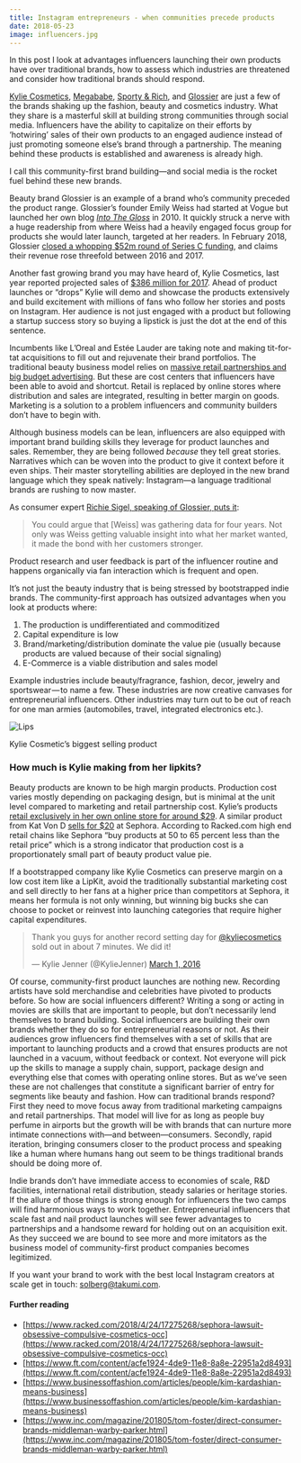 ```yaml
---
title: Instagram entrepreneurs - when communities precede products
date: 2018-05-23
image: influencers.jpg
---
```


In this post I look at advantages influencers launching their own products have over traditional
brands, how to assess which industries are threatened and consider how traditional brands
should respond.

[Kylie Cosmetics](https://www.instagram.com/kyliecosmetics/),
[Megababe](https://www.instagram.com/megababe/), [Sporty & Rich](http://www.sportyandrich.com), and
[Glossier](https://www.glossier.com) are just a few of the brands shaking up the fashion, beauty and
cosmetics industry. What they share is a masterful skill at building strong communities through
social media. Influencers have the ability to capitalize on their efforts by ‘hotwiring’ sales of
their own products to an engaged audience instead of just promoting someone else’s brand through a
partnership. The meaning behind these products is established and awareness is already high.

I call this community-first brand building—and social media is the rocket fuel behind these new
brands.

Beauty brand Glossier is an example of a brand who’s community preceded the product range.
Glossier’s founder Emily Weiss had started at Vogue but launched her own blog
[_Into The Gloss_](https://intothegloss.com) in 2010. It quickly struck a nerve with a huge
readership from where Weiss had a heavily engaged focus group for products she would later launch,
targeted at her readers. In February 2018, Glossier
[closed a whopping $52m round of Series C funding](https://techcrunch.com/2018/01/22/la-investors-smell-a-winner-in-direct-to-consumer-perfumer-skylar-body/),
and claims their revenue rose threefold between 2016 and 2017.

Another fast growing brand you may have heard of, Kylie Cosmetics, last year reported projected
sales of
[$386 million for 2017](http://wwd.com/beauty-industry-news/beauty-features/kylie-jenner-cosmetics-to-become-billion-dollar-brand-10959016/).
Ahead of product launches or “drops” Kylie will demo and showcase the products extensively and build
excitement with millions of fans who follow her stories and posts on Instagram. Her audience is not
just engaged with a product but following a startup success story so buying a lipstick is just the
dot at the end of this sentence.

Incumbents like L’Oreal and Estée Lauder are taking note and making tit-for-tat acquisitions to fill
out and rejuvenate their brand portfolios. The traditional beauty business model relies on
[massive retail partnerships and big budget advertising](https://stratechery.com/2016/dollar-shave-club-and-the-disruption-of-everything/).
But these are cost centers that influencers have been able to avoid and shortcut. Retail is replaced
by online stores where distribution and sales are integrated, resulting in better margin on goods.
Marketing is a solution to a problem influencers and community builders don’t have to begin with.

Although business models can be lean, influencers are also equipped with important brand building
skills they leverage for product launches and sales. Remember, they are being followed _because_
they tell great stories. Narratives which can be woven into the product to give it context before it
even ships. Their master storytelling abilities are deployed in the new brand language which they
speak natively: Instagram—a language traditional brands are rushing to now master.

As consumer expert
[Richie Sigel, speaking of Glossier, puts it](https://couriermedia.co/2017/10/10/emily-weiss-glossiers-architect-content-community-content/):

> You could argue that \[Weiss\] was gathering data for four years. Not only was Weiss getting
> valuable insight into what her market wanted, it made the bond with her customers stronger.

Product research and user feedback is part of the influencer routine and happens organically via fan
interaction which is frequent and open.

It’s not just the beauty industry that is being stressed by bootstrapped indie brands. The
community-first approach has outsized advantages when you look at products where:

1. The production is undifferentiated and commoditized
2. Capital expenditure is low
3. Brand/marketing/distribution dominate the value pie (usually because products are valued because
   of their social signaling)
4. E-Commerce is a viable distribution and sales model

Example industries include beauty/fragrance, fashion, decor, jewelry and sportswear — to name a few.
These industries are now creative canvases for entrepreneurial influencers. Other industries may
turn out to be out of reach for one man armies (automobiles, travel, integrated electronics etc.).

<img src="https://cdn-images-1.medium.com/max/1600/1*rdPOkhF9XAuiG1wEoDGFfg.png" alt="Lips">

Kylie Cosmetic’s biggest selling product

### How much is Kylie making from her lipkits?

Beauty products are known to be high margin products. Production cost varies mostly depending on
packaging design, but is minimal at the unit level compared to marketing and retail partnership
cost. Kylie’s products
[retail exclusively in her own online store for around $29](https://www.kyliecosmetics.com/collections/lips/products/candy-k).
A similar product from Kat Von D
[sells for $20](https://www.sephora.com/product/everlasting-love-liquid-lipstick-P384954?skuId=1914522&om_mmc=ppc-GG_381463959_27499870479_pla-181458049959_1887926_97594845039_1023191_c&om_mmc=aff-linkshare-redirect-TnL5HPStwNw&country_switch=us&lang=en&gclid=COmDuYzEsdQCFZdXDQodp5YMOQ&gclsrc=aw.ds&c3ch=Linkshare&c3nid=TnL5HPStwNw&affid=TnL5HPStwNw-9JNUmWZv0w27RD0Dz.N.EQ&ranEAID=TnL5HPStwNw&ranMID=2417&ranSiteID=TnL5HPStwNw-9JNUmWZv0w27RD0Dz.N.EQ&ranLinkID=10-1&browserdefault=true)
at Sephora. According to Racked.com high end retail chains like Sephora “buy products at 50 to 65
percent less than the retail price” which is a strong indicator that production cost is a
proportionately small part of beauty product value pie.

If a bootstrapped company like Kylie Cosmetics can preserve margin on a low cost item like a LipKit,
avoid the traditionally substantial marketing cost and sell directly to her fans at a higher price
than competitors at Sephora, it means her formula is not only winning, but winning big bucks she can
choose to pocket or reinvest into launching categories that require higher capital expenditures.

<blockquote class="twitter-tweet" data-lang="en"><p lang="en" dir="ltr">Thank you guys for another record setting day for <a href="https://twitter.com/kyliecosmetics?ref_src=twsrc%5Etfw">@kyliecosmetics</a> sold out in about 7 minutes. We did it!</p>&mdash; Kylie Jenner (@KylieJenner) <a href="https://twitter.com/KylieJenner/status/704540705721430017?ref_src=twsrc%5Etfw">March 1, 2016</a></blockquote>

Of course, community-first product launches are nothing new. Recording artists have sold merchandise
and celebrities have pivoted to products before. So how are social influencers different? Writing a
song or acting in movies are skills that are important to people, but don’t necessarily lend
themselves to brand building. Social influencers are building their own brands whether they do so
for entrepreneurial reasons or not. As their audiences grow influencers find themselves with a set
of skills that are important to launching products and a crowd that ensures products are not
launched in a vacuum, without feedback or context. Not everyone will pick up the skills to manage a
supply chain, support, package design and everything else that comes with operating online stores.
But as we’ve seen these are not challenges that constitute a significant barrier of entry for
segments like beauty and fashion. How can traditional brands respond? First they need to move focus
away from traditional marketing campaigns and retail partnerships. That model will live for as long
as people buy perfume in airports but the growth will be with brands that can nurture more intimate
connections with—and between—consumers. Secondly, rapid iteration, bringing consumers closer to the
product process and speaking like a human where humans hang out seem to be things traditional brands
should be doing more of.

Indie brands don’t have immediate access to economies of scale, R&D facilities, international retail
distribution, steady salaries or heritage stories. If the allure of those things is strong enough
for influencers the two camps will find harmonious ways to work together. Entrepreneurial
influencers that scale fast and nail product launches will see fewer advantages to partnerships and
a handsome reward for holding out on an acquisition exit. As they succeed we are bound to see more
and more imitators as the business model of community-first product companies becomes legitimized.

If you want your brand to work with the best local Instagram creators at scale get in touch:
solberg@takumi.com.

#### Further reading

- [https://www.racked.com/2018/4/24/17275268/sephora-lawsuit-obsessive-compulsive-cosmetics-occ](https://www.racked.com/2018/4/24/17275268/sephora-lawsuit-obsessive-compulsive-cosmetics-occ)
- [https://www.ft.com/content/acfe1924-4de9-11e8-8a8e-22951a2d8493](https://www.ft.com/content/acfe1924-4de9-11e8-8a8e-22951a2d8493)
- [https://www.businessoffashion.com/articles/people/kim-kardashian-means-business](https://www.businessoffashion.com/articles/people/kim-kardashian-means-business)
- [https://www.inc.com/magazine/201805/tom-foster/direct-consumer-brands-middleman-warby-parker.html](https://www.inc.com/magazine/201805/tom-foster/direct-consumer-brands-middleman-warby-parker.html)
